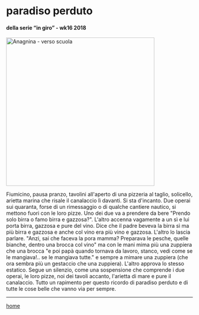 # paradiso perduto  

#### della serie “in giro” - wk16 2018  
<img src="https://drive.google.com/uc?id=1CFYcv-CQTZ3q8hN2kw0nNk38jBjYWfXO" alt="Anagnina - verso scuola" width="400">  
<!--- interarete009.png --->  
  
Fiumicino, pausa pranzo, tavolini all'aperto di una pizzeria
 al taglio,  solicello, arietta marina che risale il canalaccio lì davanti. Si sta d'incanto.
Due operai sui quaranta, forse  di un rimessaggio o di qualche cantiere nautico, si mettono fuori con le loro pizze. Uno dei due va a prendere da bere "Prendo solo birra o famo birra e gazzosa?". L'altro accenna vagamente a un sì e lui porta  birra, gazzosa e pure del vino. Dice che il padre beveva la birra sì ma più birra e gazzosa e anche col vino era più vino e gazzosa. L'altro lo lascia parlare. "Anzi, sai che faceva la pora mamma? Preparava le pesche, quelle bianche, dentro una brocca col vino" ma con le mani mima più una zuppiera che una brocca "e poi papà quando tornava da lavoro,  stanco, vedi come se le mangiava!.. se le mangiava tutte." e sempre a mimare una zuppiera  (che ora sembra più un gestaccio che una zuppiera). L'altro approva lo stesso estatico. Segue un silenzio, come una sospensione che  comprende i due operai, le loro pizze, noi dei tavoli accanto, l'arietta di mare e pure il canalaccio. Tutto un rapimento per questo ricordo di paradiso perduto e di tutte le cose belle che vanno via per sempre.  

---  
[home](/interarete.md)